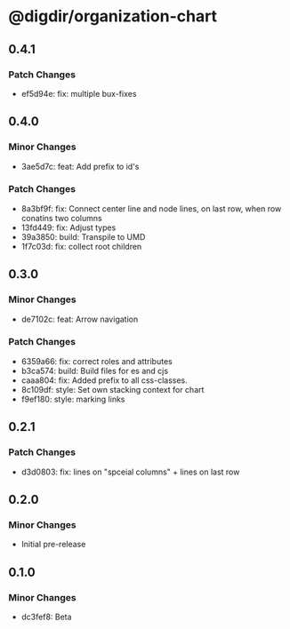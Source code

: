 # @digdir/organization-chart

## 0.4.1

### Patch Changes

- ef5d94e: fix: multiple bux-fixes

## 0.4.0

### Minor Changes

- 3ae5d7c: feat: Add prefix to id's

### Patch Changes

- 8a3bf9f: fix: Connect center line and node lines, on last row, when row conatins two columns
- 13fd449: fix: Adjust types
- 39a3850: build: Transpile to UMD
- 1f7c03d: fix: collect root children

## 0.3.0

### Minor Changes

- de7102c: feat: Arrow navigation

### Patch Changes

- 6359a66: fix: correct roles and attributes
- b3ca574: build: Build files for es and cjs
- caaa804: fix: Added prefix to all css-classes.
- 8c109df: style: Set own stacking context for chart
- f9ef180: style: marking links

## 0.2.1

### Patch Changes

- d3d0803: fix: lines on "spceial columns" + lines on last row

## 0.2.0

### Minor Changes

- Initial pre-release

## 0.1.0

### Minor Changes

- dc3fef8: Beta
